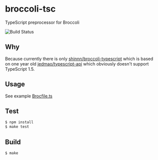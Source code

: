# broccoli-tsc
TypeScript preprocessor for Broccoli

![Build Status](https://api.travis-ci.org/angie-party/broccoli-tsc.svg)

## Why

Because currently there is only [shinnn/broccoli-typescript](https://github.com/shinnn/broccoli-typescript) which is based on one year old [jedmao/typescript-api](https://github.com/jedmao/typescript-api) which obviously doesn't support TypeScript 1.5.

## Usage

See example [Brocfile.ts](Brocfile.ts)

## Test

```bash
$ npm install
$ make test
```

## Build

```bash
$ make
```
